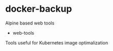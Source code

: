 # docker-backup

Alpine based web tools

- web-tools

Tools useful for Kubernetes image optimalization
